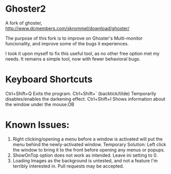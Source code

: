 # Ghoster2
A fork of ghoster, http://www.dcmembers.com/skrommel/download/ghoster/

The purpose of this fork is to improve on Ghoster's Multi-monitor funcionality, and improve some of the bugs it experiences.

I took it upon myself to fix this useful tool, as no other free option met my needs.  It remains a simple tool, now with fewer behavioral bugs.

# Keyboard Shortcuts
Ctrl+Shift+Q Exits the program.
Ctrl+Shift+` (backtick/tilde) Temporarily disables/enables the darkening effect.
Ctrl+Shift+I Shows information about the window under the mouse.OB 

# Known Issues:
  1. Right clicking/opening a menu before a window is activated will put the menu behind the newly-activated window.  Temporary Solution: Left click the window to bring it to the front before opening any menus or popups.
  2. ShowOnTop option does not work as intended.  Leave ini setting to 0.
  3. Loading Images as the background is untested, and not a feature I'm terribly interested in.  Pull requests may be accepted.

